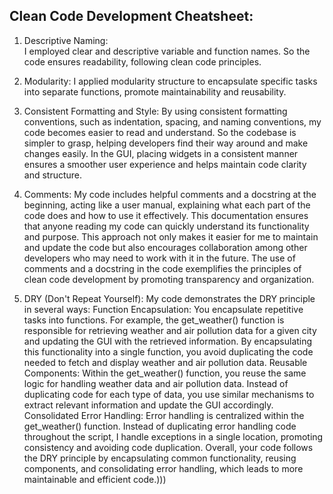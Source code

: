 ## Clean Code Development Cheatsheet:

1. Descriptive Naming:  
   I employed clear and descriptive variable and function names. So the code ensures readability, following clean code principles.

2. Modularity:
   I applied modularity structure to encapsulate specific tasks into separate functions, promote maintainability and reusability.

3. Consistent Formatting and Style:
   By using consistent formatting conventions, such as indentation, spacing, and naming conventions, my code becomes easier to read and understand.
   So the codebase is simpler to grasp, helping developers find their way around and make changes easily.
   In the GUI, placing widgets in a consistent manner ensures a smoother user experience and helps maintain code clarity and structure.
   
4. Comments:
   My code includes helpful comments and a docstring at the beginning, acting like a user manual, explaining what each part of the code does and how to use it effectively.      This documentation ensures that anyone reading my code can quickly understand its functionality and purpose.
   This approach not only makes it easier for me to maintain and update the code but also encourages collaboration among other developers who may need to work with it in        the future.
   The use of comments and a docstring in the code exemplifies the principles of clean code development by promoting transparency and organization. 

5. DRY (Don't Repeat Yourself):
   My code demonstrates the DRY principle in several ways:
   Function Encapsulation: You encapsulate repetitive tasks into functions. For example, the get_weather() function is responsible for retrieving weather and air pollution      data for a given city and updating the GUI with the retrieved information. By encapsulating this functionality into a single function, you avoid duplicating the code         needed to fetch and display weather and air pollution data.
   Reusable Components: Within the get_weather() function, you reuse the same logic for handling weather data and air pollution data. Instead of duplicating code for each       type of data, you use similar mechanisms to extract relevant information and update the GUI accordingly.
   Consolidated Error Handling: Error handling is centralized within the get_weather() function. Instead of duplicating error handling code throughout the script, I handle     exceptions in a single location, promoting consistency and avoiding code duplication.
   Overall, your code follows the DRY principle by encapsulating common functionality, reusing components, and consolidating error handling, which leads to more maintainable    and efficient code.)))
